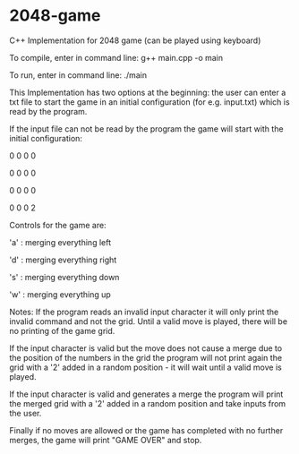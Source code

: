 # 2048-game

C++ Implementation for 2048 game (can be played using keyboard)

To compile, enter in command line: g++ main.cpp -o main

To run, enter in command line: ./main

This Implementation has two options at the beginning: the user can enter a txt file to start the game in an initial configuration (for e.g. input.txt) which is read by the program.

If the input file can not be read by the program the game will start with the initial configuration:

0 0 0 0

0 0 0 0

0 0 0 0

0 0 0 2

Controls for the game are:

'a' : merging everything left

'd' : merging everything right

's' : merging everything down

'w' : merging everything up

Notes: If the program reads an invalid input character it will only print the invalid command and not the grid. Until a valid move is played, there will be no printing of the game grid.

If the input character is valid but the move does not cause a merge due to the position of the numbers in the grid the program will not print again the grid with a '2' added in a random position - it will wait until a valid move is played.

If the input character is valid and generates a merge the program will print the merged grid with a '2' added in a random position and take inputs from the user.

Finally if no moves are allowed or the game has completed with no further merges, the game will print "GAME OVER" and stop.
